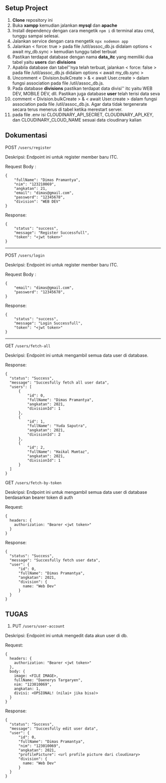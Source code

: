 ## Setup Project

1. **Clone** repository ini 
2. Buka **xampp** kemudian jalankan **mysql** dan **apache**
3. Install dependency dengan cara mengetik `npm i` di terminal atau cmd, tunggu sampai selesai.
4. Jalankan service dengan cara mengetik `npx nodemon app`
5. Jalankan < force: true > pada file /util/assoc_db.js didalam options < await my_db.sync > kemudian tunggu tabel terbuat
6. Pastikan terdapat database dengan nama **data_itc** yang memiliki dua tabel yaitu **users** dan   **divisions**
7. Apabila database dan tabel''nya telah terbuat, jalankan < force: false > pada file /util/assoc_db.js didalam options < await my_db.sync > 
8. Uncomment < Division.bulkCreate > & < await User.create > dalam fungsi association pada file /util/assoc_db.js.
9. Pada database **divisions** pastikan terdapat data divisi'' itc yaitu WEB DEV, MOBILE DEV, dll. Pastikan juga database **user** telah terisi data seva
10. comment < Division.bulkCreate > & < await User.create > dalam fungsi association pada file /util/assoc_db.js. Agar data tidak tergenerate secara terus menerus di tabel ketika merestart server.
11. pada file .env isi CLOUDINARY_API_SECRET, CLOUDINARY_API_KEY, dan CLOUDINARY_CLOUD_NAME sesuai data cloudinary kalian

## Dokumentasi

POST `/users/register`

Deskripsi: Endpoint ini untuk register member baru ITC. 

Request Body :

```
{
    "fullName": "Dimas Pramantya",
    "nim": "123210069",
    "angkatan": 21,
    "email": "dimas@gmail.com",
    "password": "12345678",
    "division": "WEB DEV"
}
```

Response:

```
{
    "status": "success",
    "message": "Register Successfull",
    "token": "<jwt token>"
}
```
---

POST `/users/login`

Deskripsi: Endpoint ini untuk register member baru ITC. 

Request Body :

```
{
    "email": "dimas@gmail.com",
    "password": "12345678",
}
```

Response:

```
{
    "status": "success",
    "message": "Login Successfull",
    "token": "<jwt token>"
}
```
---

GET `/users/fetch-all`

Deskripsi: Endpoint ini untuk mengambil semua data user di database. 

Response:
```
{
  "status": "Success",
  "message": "Succesfully fetch all user data",
  "users": [
      {
          "id": 0,
          "fullName": "Dimas Pramantya",
          "angkatan": 2021,
          "divisionId": 1
      },
      {
          "id": 1,
          "fullName": "Yuda Saputra",
          "angkatan": 2021,
          "divisionId": 2
      },
      {
          "id": 2,
          "fullName": "Haikal Mumtaz",
          "angkatan": 2021,
          "divisionId": 1
      }
  ]
}
```
GET `/users/fetch-by-token`

Deskripsi: 
Endpoint ini untuk mengambil semua data user di database berdasarkan bearer token di auth

Request:
```
{
  headers: {
    authorization: "Bearer <jwt token>"
  }
}
```

Response:
```
{
  "status": "Success",
  "message": "Succesfully fetch user data",
  "user": {
      "id": 0,
      "fullName": "Dimas Pramantya",
      "angkatan": 2021,
      "division": {
        name: "Web Dev"
      }
  }
}
```

## TUGAS

1. PUT `/users/user-account`

Deskripsi: 
Endpoint ini untuk mengedit data akun user di db.

Request:
```
{
  headers: {
    authorization: "Bearer <jwt token>"
  },
  body: {
    image: <FILE IMAGE>,
    fullName: "Daenerys Targaryen",
    nim: "123010069",
    angkatan: 1,
    divisi: <OPSIONAL! (nilai+ jika bisa)>
  }
}
```

Response:
```
{
  "status": "Success",
  "message": "Succesfully edit user data",
  "user": {
      "id": 0,
      "fullName": "Dimas Pramantya",
      "nim": "123010069",
      "angkatan": 2021,
      "profilePicture": <url profile picture dari cloudinary>
      "division": {
        name: "Web Dev"
      }
  }
}
```
